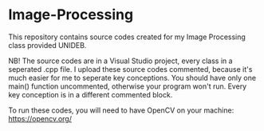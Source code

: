 # Image-Processing
This repository contains source codes created for my Image Processing class provided UNIDEB.

NB!
The source codes are in a Visual Studio project, every class in a seperated .cpp file.
I upload these source codes commented, because it's much easier for me to seperate key conceptions.
You should have only one main() function uncommented, otherwise your program won't run.
Every key conception is in a different commented block.

To run these codes, you will need to have OpenCV on your machine: https://opencv.org/
